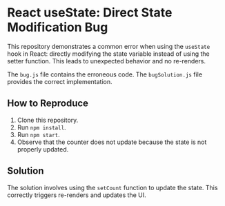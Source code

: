 # React useState: Direct State Modification Bug

This repository demonstrates a common error when using the `useState` hook in React: directly modifying the state variable instead of using the setter function.  This leads to unexpected behavior and no re-renders.

The `bug.js` file contains the erroneous code. The `bugSolution.js` file provides the correct implementation.

## How to Reproduce

1. Clone this repository.
2. Run `npm install`.
3. Run `npm start`.
4. Observe that the counter does not update because the state is not properly updated.

## Solution

The solution involves using the `setCount` function to update the state. This correctly triggers re-renders and updates the UI.